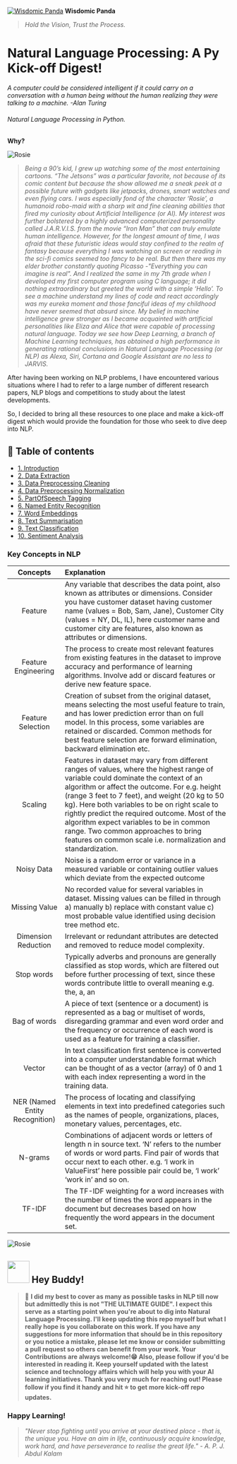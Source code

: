 [![Wisdomic Panda](https://github.com/robagwe/wisdomic-panda/blob/master/imgs/panda.png)](http://www.rohanbagwe.com/)  **Wisdomic Panda**
> *Hold the Vision, Trust the Process.*

# Natural Language Processing: A Py Kick-off Digest! 
*A computer could be considered intelligent if it could carry on a conversation with a human being without the human realizing they were talking to a machine. -Alan Turing*
###### Natural Language Processing in Python.

**Why?**

![Rosie](https://github.com/robagwe/wisdomic-panda/blob/master/imgs/1.gif)

> *Being a 90’s kid, I grew up watching some of the most entertaining cartoons. “The Jetsons” was a particular favorite, not because of its comic content but because the show allowed me a sneak peek at a possible future with gadgets like jetpacks, drones, smart watches and even flying cars. I was especially fond of the character ‘Rosie’, a humanoid robo-maid with a sharp wit and fine cleaning abilities that fired my curiosity about Artificial Intelligence (or AI). My interest was further bolstered by a highly advanced computerized personality called J.A.R.V.I.S. from the movie “Iron Man” that can truly emulate human intelligence. However, for the longest amount of time, I was afraid that these futuristic ideas would stay confined to the realm of fantasy because everything I was watching on screen or reading in the sci-fi comics seemed too fancy to be real. But then there was my elder brother constantly quoting Picasso -"Everything you can imagine is real". And I realized the same in my 7th grade when I developed my first computer program using C language; it did nothing extraordinary but greeted the world with a simple ‘Hello’. To see a machine understand my lines of code and react accordingly was my eureka moment and those fanciful ideas of my childhood have never seemed that absurd since.
My belief in machine intelligence grew stronger as I became acquainted with artificial personalities like Eliza and Alice that were capable of processing natural language. Today we see how Deep Learning, a branch of Machine Learning techniques, has obtained a high performance in generating rational conclusions in Natural Language Processing (or NLP) as Alexa, Siri, Cortana and Google Assistant are no less to JARVIS.*


After having been working on NLP problems, I have encountered various situations where I had to refer to a large number of different research papers, NLP blogs and competitions to study about the latest developments.

So, I decided to bring all these resources to one place and make a kick-off digest which would provide the foundation for those who seek to dive deep into NLP.



## 📄 Table of contents

  * [1. Introduction](https://github.com/robagwe/kick-off-NLP-Natural_Language_Processing-Python/tree/master/Introduction)
  * [2. Data Extraction](https://github.com/robagwe/kick-off-NLP-Natural_Language_Processing-Python/tree/master/0_Data_Extraction)
  * [3. Data Preprocessing Cleaning](https://github.com/robagwe/kick-off-NLP-Natural_Language_Processing-Python/tree/master/1_Data_Preprocessing_Cleaning)
  * [4. Data Preprocessing Normalization](https://github.com/robagwe/kick-off-NLP-Natural_Language_Processing-Python/tree/master/2_Data_Preprocessing_Normalization)
  * [5. PartOfSpeech Tagging](https://github.com/robagwe/kick-off-NLP-Natural_Language_Processing-Python/tree/master/3_PartOfSpeech_Tagging)
  * [6. Named Entity Recognition](https://github.com/robagwe/kick-off-NLP-Natural_Language_Processing-Python/tree/master/4_Named_Entity_Recognition)
  * [7. Word Embeddings](https://github.com/robagwe/kick-off-NLP-Natural_Language_Processing-Python/tree/master/5_Word_Embeddings)
  * [8. Text Summarisation](https://github.com/robagwe/kick-off-NLP-Natural_Language_Processing-Python/tree/master/Task1_Text_Summarisation)
  * [9. Text Classification](https://github.com/robagwe/kick-off-NLP-Natural_Language_Processing-Python/tree/master/Task2_Sentiment_Analysis)
  * [10. Sentiment Analysis](https://github.com/robagwe/kick-off-NLP-Natural_Language_Processing-Python/tree/master/Task2_Sentiment_Analysis)
  
### Key Concepts in NLP

| Concepts | Explanation |
| :---:         |     :---      | 
| Feature   | Any variable that describes the data point, also known as attributes or dimensions. Consider you have customer dataset having customer name (values = Bob, Sam, Jane), Customer City (values = NY, DL, IL), here customer name and customer city are features, also known as attributes or dimensions.    |
|Feature Engineering |The process to create most relevant features from existing features in the dataset to improve accuracy and performance of learning algorithms. Involve add or discard features or derive new feature space. |
|Feature Selection|Creation of subset from the original dataset, means selecting the most useful feature to train, and has lower prediction error than on full model. In this process, some variables are retained or discarded. Common methods for best feature selection are forward elimination, backward elimination etc.|
|Scaling| Features in dataset may vary from different ranges of values, where the highest range of variable could dominate the context of an algorithm or affect the outcome. For e.g. height (range 3 feet to 7 feet), and weight (20 kg to 50 kg). Here both variables to be on right scale to rightly predict the required outcome. Most of the algorithm expect variables to be in common range. Two common approaches to bring features on common scale i.e. normalization and standardization.|
|Noisy Data | Noise is a random error or variance in a measured variable or containing outlier values which deviate from the expected outcome|
|Missing Value |No recorded value for several variables in dataset. Missing values can be filled in through a) manually b) replace with constant value c) most probable value identified using decision tree method etc. |
|Dimension Reduction | Irrelevant or redundant attributes are detected and removed to reduce model complexity.|
|Stop words | Typically adverbs and pronouns are generally classified as stop words, which are filtered out before further processing of text, since these words contribute little to overall meaning e.g. the, a, an|
|Bag of words|A piece of text (sentence or a document) is represented as a bag or multiset of words, disregarding grammar and even word order and the frequency or occurrence of each word is used as a feature for training a classifier.|
|Vector|In text classification first sentence is converted into a computer understandable format which can be thought of as a vector (array) of 0 and 1 with each index representing a word in the training data.|
|NER (Named Entity Recognition)|The process of locating and classifying elements in text into predefined categories such as the names of people, organizations, places, monetary values, percentages, etc.|
|N-grams|Combinations of adjacent words or letters of length n in source text. ‘N’ refers to the number of words or word parts. Find pair of words that occur next to each other. e.g. ‘I work in ValueFirst’ here possible pair could be, ‘I work’ ‘work in’ and so on.|
|TF-IDF|The TF-IDF weighting for a word increases with the number of times the word appears in the document but decreases based on how frequently the word appears in the document set.|

![Rosie](https://github.com/robagwe/wisdomic-panda/blob/master/imgs/2.gif)

## <img src="https://github.com/robagwe/wisdomic-panda/blob/master/imgs/acr.png" width="50">   Hey Buddy!</img>

> :pushpin: **I did my best to cover as many as possible tasks in NLP till now but admittedly this is not "THE ULTIMATE GUIDE". I expect this serve as a starting point when you're about to dig into Natural Language Processing. I'll keep updating this repo myself but what I really hope is you collaborate on this work. If you have any suggestions for more information that should be in this repository or you notice a mistake, please let me know or consider submitting a pull request so others can benefit from your work. Your Contributions are always welcome!:grin: Also, please follow if you'd be interested in reading it. Keep yourself updated with the latest science and technology affairs which will help you with your AI learning initiatives. Thank you very much for reaching out! Please follow if you find it handy and hit :star: to get more kick-off repo updates.**

### Happy Learning!

> *"Never stop fighting until you arrive at your destined place - that is, the unique you. Have an aim in life, continuously acquire knowledge, work hard, and have perseverance to realise the great life." - A. P. J. Abdul Kalam*

